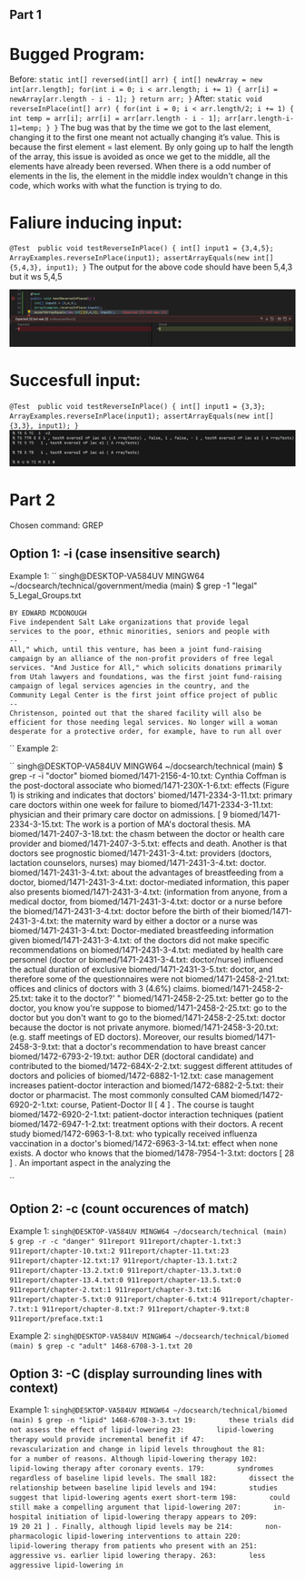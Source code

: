 ## Part 1

# Bugged Program:

Before:
``
  static int[] reversed(int[] arr) {
    int[] newArray = new int[arr.length];
    for(int i = 0; i < arr.length; i += 1) {
      arr[i] = newArray[arr.length - i - 1];
    }
    return arr;
  }
``
After: 
``
  static void reverseInPlace(int[] arr) {
    for(int i = 0; i < arr.length/2; i += 1) {
      int temp = arr[i];
      arr[i] = arr[arr.length - i - 1];
      arr[arr.length-i-1]=temp;
    }
  }
``
The bug was that by the time we got to the last element, changing it to the first one meant not actually changing it’s value. This is because the first element = last element. By only going up to half the length of the array, this issue is avoided as once we get to the middle, all the elements have already been reversed. When there is a odd number of elements in the lis, the element in the middle index wouldn't change in this code, which works with what the function is trying to do. 

# Faliure inducing input:
``
@Test 
public void testReverseInPlace() {
  int[] input1 = {3,4,5};
  ArrayExamples.reverseInPlace(input1);
  assertArrayEquals(new int[]{5,4,3}, input1);
	}
``
The output for the above code should have been 5,4,3 but it ws 5,4,5

![Image](345.png) 


# Succesfull input:
``
	@Test 
	public void testReverseInPlace() {
    int[] input1 = {3,3};
    ArrayExamples.reverseInPlace(input1);
    assertArrayEquals(new int[]{3,3}, input1);
	}
 ``
 ![Image](3,3.png) 

# Part 2 

Chosen command: GREP

## Option 1: -i (case insensitive search)
Example 1:
``
	singh@DESKTOP-VA584UV MINGW64 ~/docsearch/technical/government/media (main)
 	$ grep -1 "legal" 5_Legal_Groups.txt 
	
	BY EDWARD MCDONOUGH
	Five independent Salt Lake organizations that provide legal
	services to the poor, ethnic minorities, seniors and people with
	--
	All," which, until this venture, has been a joint fund-raising
	campaign by an alliance of the non-profit providers of free legal
	services. "And Justice for All," which solicits donations primarily
	from Utah lawyers and foundations, was the first joint fund-raising
	campaign of legal services agencies in the country, and the
	Community Legal Center is the first joint office project of public
	--
	Christenson, pointed out that the shared facility will also be
	efficient for those needing legal services. No longer will a woman
	desperate for a protective order, for example, have to run all over
``
Example 2: 

``
	singh@DESKTOP-VA584UV MINGW64 ~/docsearch/technical (main)
 	$ grep -r -i "doctor"  biomed
	biomed/1471-2156-4-10.txt:        Cynthia Coffman is the post-doctoral associate who
	biomed/1471-230X-1-6.txt:        effects (Figure 1) is striking and indicates that doctors'
	biomed/1471-2334-3-11.txt:        primary care doctors within one week for failure to
	biomed/1471-2334-3-11.txt:        physician and their primary care doctor on admissions. [ 9
	biomed/1471-2334-3-15.txt:        The work is a portion of MA's doctoral thesis. MA
	biomed/1471-2407-3-18.txt:        the chasm between the doctor or health care provider and
	biomed/1471-2407-3-5.txt:        effects and death. Another is that doctors see prognostic
	biomed/1471-2431-3-4.txt:        providers (doctors, lactation counselors, nurses) may
	biomed/1471-2431-3-4.txt:          doctor.
	biomed/1471-2431-3-4.txt:          about the advantages of breastfeeding from a doctor,
	biomed/1471-2431-3-4.txt:          doctor-mediated information, this paper also presents
	biomed/1471-2431-3-4.txt:          (information from anyone, from a medical doctor, from
	biomed/1471-2431-3-4.txt:            doctor or a nurse before the
	biomed/1471-2431-3-4.txt:            doctor before the birth of their
	biomed/1471-2431-3-4.txt:            the maternity ward by either a doctor or a nurse was
	biomed/1471-2431-3-4.txt:            Doctor-mediated breastfeeding information given
	biomed/1471-2431-3-4.txt:          of the doctors did not make specific recommendations on
	biomed/1471-2431-3-4.txt:          mediated by health care personnel (doctor or
	biomed/1471-2431-3-4.txt:          doctor/nurse) influenced the actual duration of exclusive
	biomed/1471-2431-3-5.txt:          doctor, and therefore some of the questionnaires were not
	biomed/1471-2458-2-21.txt:        offices and clinics of doctors with 3 (4.6%) claims.
	biomed/1471-2458-2-25.txt:              take it to the doctor?' "
	biomed/1471-2458-2-25.txt:              better go to the doctor, you know you're suppose to
	biomed/1471-2458-2-25.txt:              go to the doctor but you don't want to go to the
	biomed/1471-2458-2-25.txt:              doctor because the doctor is not private anymore.
	biomed/1471-2458-3-20.txt:        (e.g. staff meetings of ED doctors). Moreover, our results
	biomed/1471-2458-3-9.txt:        that a doctor's recommendation to have breast cancer
	biomed/1472-6793-2-19.txt:        author DER (doctoral candidate) and contributed to the
	biomed/1472-684X-2-2.txt:        suggest different attitudes of doctors and policies of
	biomed/1472-6882-1-12.txt:        case management increases patient-doctor interaction and
	biomed/1472-6882-2-5.txt:        their doctor or pharmacist. The most commonly consulted CAM
	biomed/1472-6920-2-1.txt:          course, Patient-Doctor II [ 4 ] . The course is taught
	biomed/1472-6920-2-1.txt:            patient-doctor interaction techniques (patient
	biomed/1472-6947-1-2.txt:        treatment options with their doctors. A recent study
	biomed/1472-6963-1-8.txt:        who typically received influenza vaccination in a doctor's
	biomed/1472-6963-3-14.txt:            effect when none exists. A doctor who knows that the
	biomed/1478-7954-1-3.txt:        doctors [ 28 ] . An important aspect in the analyzing the

``
## Option 2: -c (count occurences of match)

Example 1:
``
	singh@DESKTOP-VA584UV MINGW64 ~/docsearch/technical (main) 
 	$ grep -r -c "danger" 911report
	911report/chapter-1.txt:3
	911report/chapter-10.txt:2
	911report/chapter-11.txt:23
	911report/chapter-12.txt:17
	911report/chapter-13.1.txt:2
	911report/chapter-13.2.txt:0
	911report/chapter-13.3.txt:0
	911report/chapter-13.4.txt:0
	911report/chapter-13.5.txt:0
	911report/chapter-2.txt:1
	911report/chapter-3.txt:16
	911report/chapter-5.txt:0
	911report/chapter-6.txt:4
	911report/chapter-7.txt:1
	911report/chapter-8.txt:7
	911report/chapter-9.txt:8
	911report/preface.txt:1
``

Example 2: 
``
	singh@DESKTOP-VA584UV MINGW64 ~/docsearch/technical/biomed (main)
	$ grep -c "adult" 1468-6708-3-1.txt
	20
``
## Option 3: -C (display surrounding lines with context)

Example 1: 
``
singh@DESKTOP-VA584UV MINGW64 ~/docsearch/technical/biomed (main)
$ grep -n "lipid" 1468-6708-3-3.txt
19:        these trials did not assess the effect of lipid-lowering
23:        lipid-lowering therapy would provide incremental benefit if
47:        revascularization and change in lipid levels throughout the
81:        for a number of reasons. Although lipid-lowering therapy
102:        lipid-lowing therapy after coronary events.
179:        syndromes regardless of baseline lipid levels. The small
182:        dissect the relationship between baseline lipid levels and
194:        studies suggest that lipid-lowering agents exert short-term
198:        could still make a compelling argument that lipid-lowering
207:        in-hospital initiation of lipid-lowering therapy appears to
209:        19 20 21 ] . Finally, although lipid levels may be
214:        non-pharmacologic lipid-lowering interventions to attain
220:        lipid-lowering therapy from patients who present with an
251:        aggressive vs. earlier lipid lowering therapy.
263:        less aggressive lipid-lowering in
``



